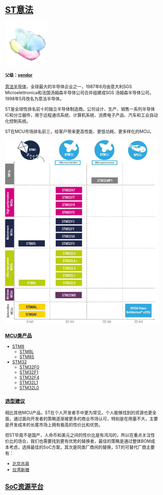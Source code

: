﻿# [ST意法](https://github.com/sochub/ST)

[![sites](SoC/qitas.png)](http://www.qitas.cn) 

#### 父级：[vendor](https://github.com/sochub/vendor) 

[意法半导体](https://www.st.com/content/st_com/zh.html)，全球最大的半导体企业之一，1987年6月由意大利SGS Microelettronica和法国汤姆森半导体公司合并组建成SGS 汤姆森半导体公司，1998年5月改名为意法半导体。

ST是全球性排名前十的独立半导体制造商。公司设计、生产、销售一系列半导体IC和分立器件，用于远程通讯系统、计算机系统、消费电子产品、汽车和工业自动化控制系统。

ST在MCU市场排名前三，给客户带来更高性能、更低功耗、更多样化的MCU。

[![sites](SoC/STM.jpg)](https://www.st.com/zh/microcontrollers-microprocessors.html) 


###  [MCU类产品](https://github.com/sochub/ST)  

* [STM8](https://github.com/sochub/STM8) 
	* [STM8L](https://github.com/sochub/STM8L) 
	* [STM8S](https://github.com/sochub/STM8S) 
* [STM32](https://github.com/sochub/STM32) 
	* [STM32F0](https://github.com/sochub/STM32F0) 
	* [STM32F1](https://github.com/sochub/STM32F1) 
	* [STM32F4](https://github.com/sochub/STM32F4) 
	* [STM32L1](https://github.com/sochub/STM32L1) 
	* [STM32L0](https://github.com/sochub/STM32L0) 

### [选型建议](https://github.com/sochub/ST)

相比其他MCU产品，ST在个人开发者手中更为常见，个人能够找到的资源也更全面，通过面向开发者的策略逐渐被更多的商业市场认可，特别是在用量不大，主要是开发成本的长尾市场上拥有极高的性价比和优势。

但ST毕竟不是国产，人命币和美元之间的性价比是有鸿沟的，所以在重点关注性价比的场合，我们也需要找到更有优势的替换者，最佳的策略是通过整体BOM成本考虑，选择最佳的SoC方案，其次是同类厂商间的替换，ST的可替代厂商主要有：
*  [北京兆易](https://github.com/sochub/gigadevice) 
*  [台湾新塘](https://github.com/sochub/nuvoton) 

##  [SoC资源平台](http://www.qitas.cn)